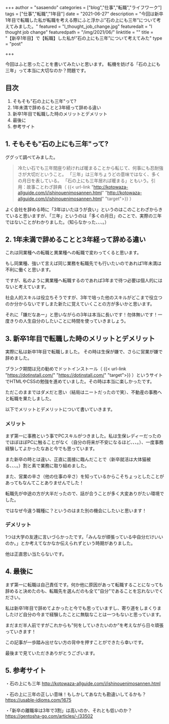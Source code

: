 +++
author = "sasaendo"
categories = ["blog","仕事","転職","ライフワーク"]
tags = ["仕事","転職","1年目"]
date = "2021-06-27"
description = "今回は新卒1年目で転職した私が転職を考える際にふと浮かぶ”石の上にも三年”について考えてみました。"
featured = "I_thought_job_change.jpg"
featuredalt = "I thought job change"
featuredpath = "/img/2021/06/"
linktitle = ""
title = "【新卒1年目】で【転職】した私が”石の上にも三年”について考えてみた"
type = "post"

+++

今回はふと思ったことを書いてみたいと思います。
転機を妨げる「石の上にも三年」って本当に大切なのか？問題です。

## 目次
1. そもそも"石の上にも三年"って?
2. 1年未満で辞めることと3年経って辞める違い
3. 新卒1年目で転職した時のメリットとデメリット
4. 最後に
5. 参考サイト

## 1.  そもそも"石の上にも三年"って?

ググって調べてみました。

> 冷たい石でも三年間座り続ければ暖まることから転じて、何事にも忍耐強さが大切だということ。
>「三年」は三年ちょうどの意味ではなく、多くの月日を表している。
>「石の上にも三年居れば暖まる」ともいう。引用：故事ことわざ辞典（ {{< url-link "http://kotowaza-allguide.com/i/ishinouenimosannen.html" "http://kotowaza-allguide.com/i/ishinouenimosannen.html" "target">}} ）

よく会社を辞める時に「3年はいたほうが良い」というのはこのことわざからきていると思いますが、「三年」というのは「多くの月日」のことで、実際の三年ではないことがわかりました。（知らなかった、、、。）

## 2. 1年未満で辞めることと3年経って辞める違い

これは同業種への転職と異業種への転職で変わってくると思います。

もし同業種、強いて言えば同じ業務を転職先でも行いたいのであれば1年未満は不利に働くと思います。

ですが、私のように異業種へ転職するのであれば3年まで待つ必要は個人的にはないと考えています。

社会人的スキルは役立ちそうですが、3年で培った他のスキルがどこまで役立つのか分からないですしまた新たに覚えていくことの方が多いかと思います。

それに「嫌だなあー」と思いながらの3年は本当に長いです！勿体無いです！一度きりの人生自分のしたいことに時間を使っていきましょう。

## 3. 新卒1年目で転職した時のメリットとデメリット

実際に私は新卒1年目で転職しました。
その時は生保が嫌で、さらに営業が嫌で辞めました。

ブランク期間は兄の勧めでドットインストール（ {{< url-link "https://dotinstall.com/" "https://dotinstall.com/" "target">}} ）というサイトでHTMLやCSSの勉強を進めていました。その時は本当に楽しかったです。

ただこのままではダメだと思い（結局はニートだったので笑）、不動産の事務へと転職を果たしました。

以下でメリットとデメリットについて書いていきます。

### メリット

まず第一に事務という事でPCスキルがつきました。私は生保レディーだったのでほぼほぼPCに触ることがなく（自分の将来が不安になるほど、、、。）、一度事務経験してよかったなあと今でも思っています。

また新卒の時とは違い、正直に面接に臨んだことで（新卒就活は大体猫被る、、、。）割と素で業務に取り組めました。

また、営業の辛さ（他の仕事の辛さ）を知っているからこそちょっとしたことがあってもなんてことありませんでした！

転職先が中途の方が大半だったので、話が合うことが多く大変ありがたい環境でした。

ではなぜ今違う職種に？というのはまた別の機会にしたいと思います！

### デメリット

1つは大学の友達に言いづらかったです。「みんなが頑張っている中自分だけいいのか。」とか考えてなかなか伝えられずという時期がありました。

他は正直思い当たらないです。

## 4. 最後に

まず第一に転職は自己責任です。何か他に原因があって転職することになっても辞めると決めたのも、転職先を選んだのも全て”自分”であることを忘れないでください。

私は新卒1年目で辞めてよかったと今でも思っていますし、寄り道をしまくりましたけど自分の今まで経験したことに無駄なことは一つもないと思っています。

まだまだ半人前ですがこれからも”何をしていきたいのか”を考えながら日々頑張っていきます！

この記事が一歩踏み出せない方の背中を押すことができたら幸いです。

最後まで見ていただきありがとうございます。

## 5. 参考サイト
・石の上にも三年
http://kotowaza-allguide.com/i/ishinouenimosannen.html

・石の上に三年の正しい意味！もしかしてあなたも勘違いしてるかも？
https://usable-idioms.com/1675

・「新卒の離職率は3年で3割」は高いのか、それとも低いのか？
https://gentosha-go.com/articles/-/33502


